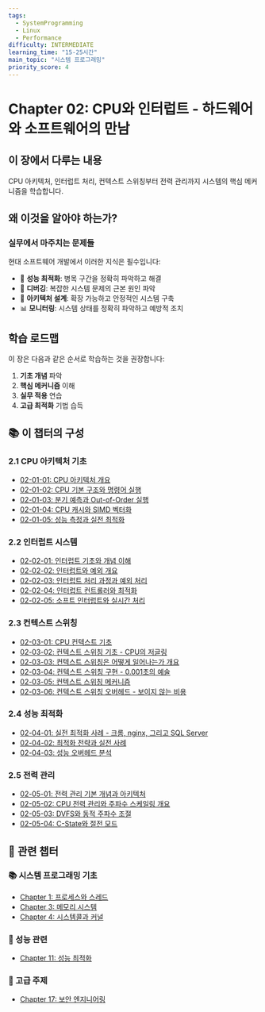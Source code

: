 ```yaml
---
tags:
  - SystemProgramming
  - Linux
  - Performance
difficulty: INTERMEDIATE
learning_time: "15-25시간"
main_topic: "시스템 프로그래밍"
priority_score: 4
---
```


# Chapter 02: CPU와 인터럽트 - 하드웨어와 소프트웨어의 만남

## 이 장에서 다루는 내용

CPU 아키텍처, 인터럽트 처리, 컨텍스트 스위칭부터 전력 관리까지 시스템의 핵심 메커니즘을 학습합니다.

## 왜 이것을 알아야 하는가?

### 실무에서 마주치는 문제들

현대 소프트웨어 개발에서 이러한 지식은 필수입니다:

- 🚀 **성능 최적화**: 병목 구간을 정확히 파악하고 해결
- 🐛 **디버깅**: 복잡한 시스템 문제의 근본 원인 파악  
- 🔧 **아키텍처 설계**: 확장 가능하고 안정적인 시스템 구축
- 📊 **모니터링**: 시스템 상태를 정확히 파악하고 예방적 조치

## 학습 로드맵

이 장은 다음과 같은 순서로 학습하는 것을 권장합니다:

1. **기초 개념** 파악
2. **핵심 메커니즘** 이해  
3. **실무 적용** 연습
4. **고급 최적화** 기법 습득

## 📚 이 챕터의 구성

### 2.1 CPU 아키텍처 기초

- [02-01-01: CPU 아키텍처 개요](./02-01-01-cpu-architecture.md)
- [02-01-02: CPU 기본 구조와 명령어 실행](./02-01-02-cpu-fundamentals.md)
- [02-01-03: 분기 예측과 Out-of-Order 실행](./02-01-03-prediction-ooo.md)
- [02-01-04: CPU 캐시와 SIMD 벡터화](./02-01-04-cache-simd.md)
- [02-01-05: 성능 측정과 실전 최적화](./02-01-05-performance-optimization.md)

### 2.2 인터럽트 시스템

- [02-02-01: 인터럽트 기초와 개념 이해](./02-02-01-interrupt-basics.md)
- [02-02-02: 인터럽트와 예외 개요](./02-02-02-interrupt-exception.md)
- [02-02-03: 인터럽트 처리 과정과 예외 처리](./02-02-03-interrupt-processing.md)
- [02-02-04: 인터럽트 컨트롤러와 최적화](./02-02-04-interrupt-controllers.md)
- [02-02-05: 소프트 인터럽트와 실시간 처리](./02-02-05-software-interrupts.md)

### 2.3 컨텍스트 스위칭

- [02-03-01: CPU 컨텍스트 기초](./02-03-01-context-fundamentals.md)
- [02-03-02: 컨텍스트 스위칭 기초 - CPU의 저글링](./02-03-02-context-switching-fundamentals.md)
- [02-03-03: 컨텍스트 스위칭은 어떻게 일어나는가 개요](./02-03-03-context-switching.md)
- [02-03-04: 컨텍스트 스위칭 구현 - 0.001초의 예술](./02-03-04-context-switching-implementation.md)
- [02-03-05: 컨텍스트 스위칭 메커니즘](./02-03-05-switching-mechanisms.md)
- [02-03-06: 컨텍스트 스위칭 오버헤드 - 보이지 않는 비용](./02-03-06-context-switching-overhead.md)

### 2.4 성능 최적화

- [02-04-01: 실전 최적화 사례 - 크롬, nginx, 그리고 SQL Server](./02-04-01-context-switching-optimization.md)
- [02-04-02: 최적화 전략과 실전 사례](./02-04-02-optimization-strategies.md)
- [02-04-03: 성능 오버헤드 분석](./02-04-03-overhead-analysis.md)

### 2.5 전력 관리

- [02-05-01: 전력 관리 기본 개념과 아키텍처](./02-05-01-power-fundamentals.md)
- [02-05-02: CPU 전력 관리와 주파수 스케일링 개요](./02-05-02-power-management.md)
- [02-05-03: DVFS와 동적 주파수 조절](./02-05-03-dvfs-frequency-scaling.md)
- [02-05-04: C-State와 절전 모드](./02-05-04-cstate-idle-management.md)

## 🔗 관련 챕터

### 📚 시스템 프로그래밍 기초

- [Chapter 1: 프로세스와 스레드](../chapter-01-process-thread/index.md)
- [Chapter 3: 메모리 시스템](../chapter-03-memory-system/index.md)
- [Chapter 4: 시스템콜과 커널](../chapter-04-syscall-kernel/index.md)

### 🚀 성능 관련  

- [Chapter 11: 성능 최적화](../chapter-11-performance-optimization/index.md)

### 🔧 고급 주제

- [Chapter 17: 보안 엔지니어링](../chapter-17-security-engineering/index.md)
